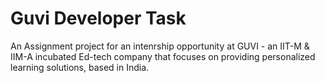 # Guvi Developer Task
An Assignment project for an intenrship opportunity at GUVI - an IIT-M & IIM-A incubated Ed-tech company that focuses on providing personalized learning solutions, based in India.
